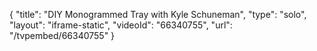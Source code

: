 {
    "title": "DIY Monogrammed Tray with Kyle Schuneman",
    "type": "solo",
    "layout": "iframe-static",
    "videoId": "66340755",
    "url": "\/tvpembed\/66340755"
}